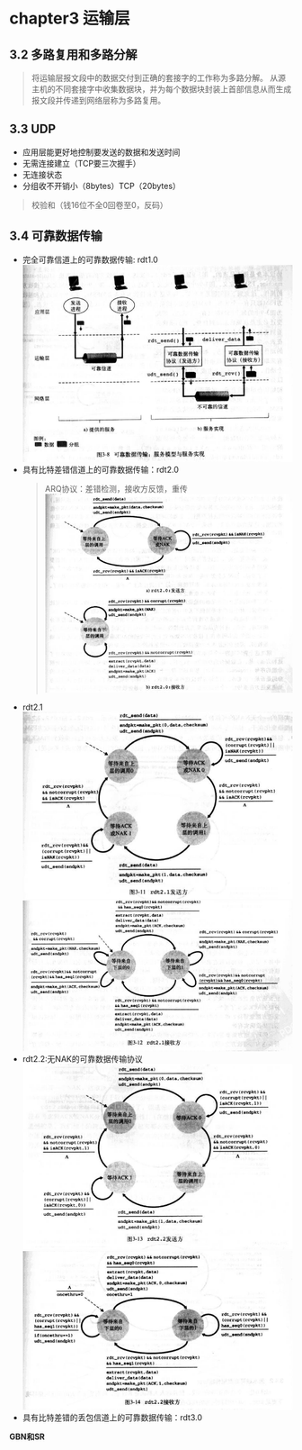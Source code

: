 # chapter3 运输层

## 3.2 多路复用和多路分解
> 将运输层报文段中的数据交付到正确的套接字的工作称为多路分解。
> 从源主机的不同套接字中收集数据块，并为每个数据块封装上首部信息从而生成报文段并传递到网络层称为多路复用。

## 3.3 UDP
- 应用层能更好地控制要发送的数据和发送时间
- 无需连接建立（TCP要三次握手）
- 无连接状态
- 分组收不开销小（8bytes）TCP（20bytes）

> 校验和（钱16位不全0回卷至0，反码）

## 3.4 可靠数据传输
- 完全可靠信道上的可靠数据传输: rdt1.0
  ![3.8](img3/pic3.8.png)
- 具有比特差错信道上的可靠数据传输：rdt2.0
  > ARQ协议：差错检测，接收方反馈，重传
  ![3.10](img3/pic3.10.png)
- rdt2.1
  ![3.11](img3/pic3.11.png)
  ![3.12](img3/PIC3.12.png)
- rdt2.2:无NAK的可靠数据传输协议
  ![3.13](img3/pic3.13.png)
  ![3.14](img3/pic3.14.png)
- 具有比特差错的丢包信道上的可靠数据传输：rdt3.0

__GBN和SR__
